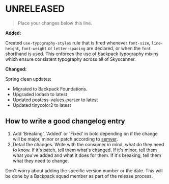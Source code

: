 # UNRELEASED

> Place your changes below this line.

**Added:**

Created `use-typography-styles` rule that is fired whenever `font-size`, `line-height`, `font-weight` or `letter-spacing` are declared, or when the `font` shorthand is used. This enforces the use of backpack typography mixins which ensure consistent typography across all of Skyscanner.

**Changed:**

Spring clean updates:
  - Migrated to Backpack Foundations.
  - Upgraded lodash to latest
  - Updated postcss-values-parser to latest
  - Updated tinycolor2 to latest

## How to write a good changelog entry

1. Add 'Breaking', 'Added' or 'Fixed' in bold depending on if the change will be major, minor or patch according to [semver](semver.org).
2. Detail the changes. Write with the consumer in mind, what do they need to know. If it's patch, tell them what's changed. If it's minor, tell them what you've added and what it does for them. If it's breaking, tell them what they need to change.

Don't worry about adding the specific version number or the date. This will be done by a Backpack squad member as part of the release process.

